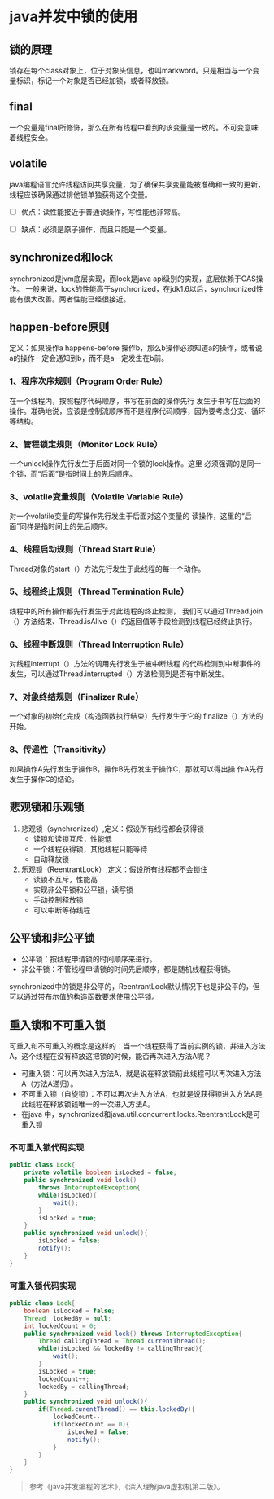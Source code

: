 # java并发中锁的使用

## 锁的原理
锁存在每个class对象上，位于对象头信息，也叫markword。只是相当与一个变量标识，标记一个对象是否已经加锁，或者释放锁。

## final
一个变量是final所修饰，那么在所有线程中看到的该变量是一致的。不可变意味着线程安全。

## volatile
java编程语言允许线程访问共享变量，为了确保共享变量能被准确和一致的更新，线程应该确保通过排他锁单独获得这个变量。
- [ ] 优点：读性能接近于普通读操作，写性能也非常高。
- [ ] 缺点：必须是原子操作，而且只能是一个变量。


## synchronized和lock
synchronized是jvm底层实现，而lock是java api级别的实现，底层依赖于CAS操作。
一般来说，lock的性能高于synchronized，在jdk1.6以后，synchronized性能有很大改善。两者性能已经很接近。


## happen-before原则
定义：如果操作a happens-before 操作b，那么b操作必须知道a的操作，或者说a的操作一定会通知到b，而不是a一定发生在b前。
### 1、程序次序规则（Program Order Rule）
在一个线程内，按照程序代码顺序，书写在前面的操作先行 发生于书写在后面的操作。准确地说，应该是控制流顺序而不是程序代码顺序，因为要考虑分支、循环 等结构。

### 2、管程锁定规则（Monitor Lock Rule）
一个unlock操作先行发生于后面对同一个锁的lock操作。这里 必须强调的是同一个锁，而“后面”是指时间上的先后顺序。

### 3、volatile变量规则（Volatile Variable Rule）
对一个volatile变量的写操作先行发生于后面对这个变量的 读操作，这里的“后面”同样是指时间上的先后顺序。

### 4、线程启动规则（Thread Start Rule）
Thread对象的start（）方法先行发生于此线程的每一个动作。

### 5、线程终止规则（Thread Termination Rule）
线程中的所有操作都先行发生于对此线程的终止检测， 我们可以通过Thread.join（）方法结束、Thread.isAlive（）的返回值等手段检测到线程已经终止执行。

### 6、线程中断规则（Thread Interruption Rule）
对线程interrupt（）方法的调用先行发生于被中断线程 的代码检测到中断事件的发生，可以通过Thread.interrupted（）方法检测到是否有中断发生。

### 7、对象终结规则（Finalizer Rule）
一个对象的初始化完成（构造函数执行结束）先行发生于它的 finalize（）方法的开始。

### 8、传递性（Transitivity）
如果操作A先行发生于操作B，操作B先行发生于操作C，那就可以得出操 作A先行发生于操作C的结论。

## 悲观锁和乐观锁
1. 悲观锁（synchronized）,定义：假设所有线程都会获得锁
    * 读锁和读锁互斥，性能低
    * 一个线程获得锁，其他线程只能等待
    * 自动释放锁
2. 乐观锁（ReentrantLock）,定义：假设所有线程都不会锁住
    * 读锁不互斥，性能高
    * 实现非公平锁和公平锁，读写锁
    * 手动控制释放锁
    * 可以中断等待线程

## 公平锁和非公平锁
* 公平锁：按线程申请锁的时间顺序来进行。
* 非公平锁：不管线程申请锁的时间先后顺序，都是随机线程获得锁。

synchronized中的锁是非公平的，ReentrantLock默认情况下也是非公平的，但可以通过带布尔值的构造函数要求使用公平锁。

## 重入锁和不可重入锁
可重入和不可重入的概念是这样的：当一个线程获得了当前实例的锁，并进入方法A，这个线程在没有释放这把锁的时候，能否再次进入方法A呢？
* 可重入锁：可以再次进入方法A，就是说在释放锁前此线程可以再次进入方法A（方法A递归）。
* 不可重入锁（自旋锁）：不可以再次进入方法A，也就是说获得锁进入方法A是此线程在释放锁钱唯一的一次进入方法A。
* 在java 中，synchronized和java.util.concurrent.locks.ReentrantLock是可重入锁

### 不可重入锁代码实现
```java
public class Lock{
    private volatile boolean isLocked = false;
    public synchronized void lock()
        throws InterruptedException{
        while(isLocked){
            wait();
        }
        isLocked = true;
    }
    public synchronized void unlock(){
        isLocked = false;
        notify();
    }
}
```

### 可重入锁代码实现
```java
public class Lock{
    boolean isLocked = false;
    Thread  lockedBy = null;
    int lockedCount = 0;
    public synchronized void lock() throws InterruptedException{
        Thread callingThread = Thread.currentThread();
        while(isLocked && lockedBy != callingThread){
            wait();
        }
        isLocked = true;
        lockedCount++;
        lockedBy = callingThread;
    }
    public synchronized void unlock(){
        if(Thread.curentThread() == this.lockedBy){
            lockedCount--;
            if(lockedCount == 0){
                isLocked = false;
                notify();
            }
        }
    }
}
```


> 参考《java并发编程的艺术》，《深入理解java虚拟机第二版》。

